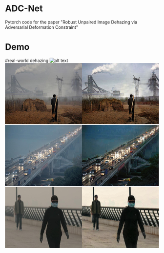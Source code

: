 # ADC-Net
Pytorch code for the paper "Robust Unpaired Image Dehazing via Adversarial Deformation Constraint"

# Demo
#real-world dehazing
<img src="HazyDr_Bing_557.png" alt="alt text" width="600" height="200" />
<img src="NY_Baidu_1051.png" alt="alt text" width="600" height="200" />
<img src="XR_Bing_775.png" alt="alt text" width="600" height="200" />
<img src="HEB_Google_193.png" alt="alt text" width="600" height="200" />

